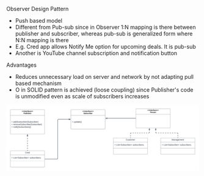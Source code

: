 Observer Design Pattern
- Push based model
- Different from Pub-sub since in Observer 1:N mapping is there between publisher and subscriber,
whereas pub-sub is generalized form where N:N mapping is there
- E.g. Cred app allows Notify Me option for upcoming deals. It is pub-sub
- Another is YouTube channel subscription and notification button

Advantages
- Reduces unnecessary load on server and network by not adapting pull based mechanism
- O in SOLID pattern is achieved (loose coupling) since Publisher's code is unmodified even as scale of subscribers increases

![Observer Pattern](img/Head%20First%20Design%20Pattern%20-%20Observer%20Design%20Pattern.png "Observer Pattern")
